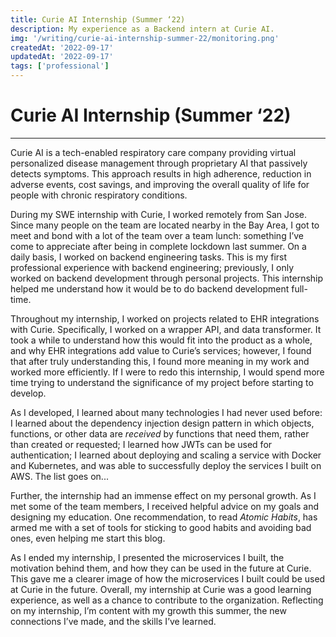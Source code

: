 ```yaml
---
title: Curie AI Internship (Summer ‘22)
description: My experience as a Backend intern at Curie AI.
img: '/writing/curie-ai-internship-summer-22/monitoring.png'
createdAt: '2022-09-17'
updatedAt: '2022-09-17'
tags: ['professional']
---
```


# Curie AI Internship (Summer ‘22)

---

Curie AI is a tech-enabled respiratory care company providing virtual personalized disease management through proprietary AI that passively detects symptoms. This approach results in high adherence, reduction in adverse events, cost savings, and improving the overall quality of life for people with chronic respiratory conditions.

During my SWE internship with Curie, I worked remotely from San Jose. Since many people on the team are located nearby in the Bay Area, I got to meet and bond with a lot of the team over a team lunch: something I’ve come to appreciate after being in complete lockdown last summer. On a daily basis, I worked on backend engineering tasks. This is my first professional experience with backend engineering; previously, I only worked on backend development through personal projects. This internship helped me understand how it would be to do backend development full-time.

Throughout my internship, I worked on projects related to EHR integrations with Curie. Specifically, I worked on a wrapper API, and data transformer. It took a while to understand how this would fit into the product as a whole, and why EHR integrations add value to Curie’s services; however, I found that after truly understanding this, I found more meaning in my work and worked more efficiently. If I were to redo this internship, I would spend more time trying to understand the significance of my project before starting to develop.

As I developed, I learned about many technologies I had never used before: I learned about the dependency injection design pattern in which objects, functions, or other data are _received_ by functions that need them, rather than created or requested; I learned how JWTs can be used for authentication; I learned about deploying and scaling a service with Docker and Kubernetes, and was able to successfully deploy the services I built on AWS. The list goes on...

Further, the internship had an immense effect on my personal growth. As I met some of the team members, I received helpful advice on my goals and designing my education. One recommendation, to read _Atomic Habits_, has armed me with a set of tools for sticking to good habits and avoiding bad ones, even helping me start this blog.

As I ended my internship, I presented the microservices I built, the motivation behind them, and how they can be used in the future at Curie. This gave me a clearer image of how the microservices I built could be used at Curie in the future. Overall, my internship at Curie was a good learning experience, as well as a chance to contribute to the organization. Reflecting on my internship, I’m content with my growth this summer, the new connections I’ve made, and the skills I’ve learned.
